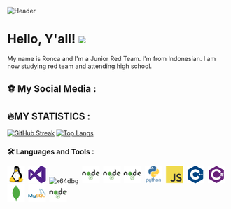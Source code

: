 ![Header](https://github.com/RoncasOTN/RoncasOTN/blob/main/9097692.png "Header")

# Hello, Y'all! <img src="https://raw.githubusercontent.com/MartinHeinz/MartinHeinz/master/wave.gif" width="30px">
My name is Ronca and I'm a Junior Red Team. I'm from Indonesian.
I am now studying red team and attending high school.

## ⚽ My Social Media : 

## 🔥MY STATISTICS :
[![GitHub Streak](https://github-readme-streak-stats.herokuapp.com?user=RoncasOTN&theme=dark&hide_border=true&exclude_days=Sun)](https://git.io/streak-stats)
[![Top Langs](https://github-readme-stats.vercel.app/api/top-langs/?username=RoncasOTN&layout=compact&theme=vision-friendly-dark)](https://github.com/anuraghazra/github-readme-stats)
  
### :hammer_and_wrench: Languages and Tools :

<div>
  <img src="https://github.com/devicons/devicon/blob/master/icons/linux/linux-original.svg" title="Linux" alt="Linux logo" width="40" height="40"/>&nbsp;
  <img src="https://github.com/devicons/devicon/blob/master/icons/visualstudio/visualstudio-plain.svg" title="Visual Studio" alt="Visual Studio Logo" width="40" height="40"/>&nbsp;
  <img src="https://x64dbg.com/img/icon-white.png" title="x64dbg" alt="x64dbg" width="40" height="40"/>&nbsp;
  <img src="https://github.com/devicons/devicon/blob/master/icons/nodejs/nodejs-original-wordmark.svg" title="NodeJS" alt="NodeJS" width="40" height="40"/>&nbsp;
  <img src="https://github.com/devicons/devicon/blob/master/icons/nodejs/nodejs-original-wordmark.svg" title="NodeJS" alt="NodeJS" width="40" height="40"/>&nbsp;
  <img src="https://github.com/devicons/devicon/blob/master/icons/nodejs/nodejs-original-wordmark.svg" title="NodeJS" alt="NodeJS" width="40" height="40"/>&nbsp;
  <img src="https://github.com/devicons/devicon/blob/master/icons/python/python-original-wordmark.svg" title="Spring" alt="Spring" width="40" height="40"/>&nbsp;
  <img src="https://github.com/devicons/devicon/blob/master/icons/javascript/javascript-original.svg" title="javascript" alt="javascript logo" width="40" height="40"/>&nbsp;
  <img src="https://github.com/devicons/devicon/blob/master/icons/cplusplus/cplusplus-plain.svg" title="C++" alt="C++ Logo" width="40" height="40"/>&nbsp;
  <img src="https://github.com/devicons/devicon/blob/master/icons/csharp/csharp-plain.svg" title="c#" alt="C# Logo " width="40" height="40"/>&nbsp;
  <img src="https://github.com/devicons/devicon/blob/master/icons/mongodb/mongodb-plain.svg" title="mongodb" alt="mongodb logo" width="40" height="40"/>&nbsp;
  <img src="https://github.com/devicons/devicon/blob/master/icons/mysql/mysql-original-wordmark.svg" title="MySQL"  alt="MySQL" width="40" height="40"/>&nbsp;
  <img src="https://github.com/devicons/devicon/blob/master/icons/nodejs/nodejs-original-wordmark.svg" title="NodeJS" alt="NodeJS" width="40" height="40"/>&nbsp;
</div>
